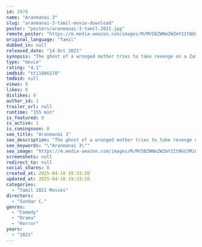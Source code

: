 ```yaml
---
id: 2978
name: "Aranmanai 3"
slug: "aranmanai-3-tamil-movie-download"
poster: "posters/aranmanai-3-tamil-2021.jpg"
remote_poster: "https://m.media-amazon.com/images/M/MV5BZWNmZWZmY2ItNGU3Mi00NjI4LWI1OGEtZDBhMmEwYTg3MTIxXkEyXkFqcGc@._V1_SX300.jpg"
original_language: "Tamil"
dubbed_in: null
released_date: "14 Oct 2021"
synopsis: "The ghost of a wronged mother tries to take revenge on a Zamindar and his daughter, but one man stands in its way!"
type: "movie"
rating: "4.1"
imdbid: "tt11866370"
tmdbid: null
views: 0
likes: 0
dislikes: 0
author_id: 1
trailer_url: null
runtime: "155 min"
is_featured: 0
is_active: 1
is_comingsoon: 0
seo_title: "Aranmanai 3"
seo_description: "The ghost of a wronged mother tries to take revenge on a Zamindar and his daughter, but one man stands in its way!"
seo_keywords: "\"Aranmanai 3\""
seo_image: "https://m.media-amazon.com/images/M/MV5BZWNmZWZmY2ItNGU3Mi00NjI4LWI1OGEtZDBhMmEwYTg3MTIxXkEyXkFqcGc@._V1_SX300.jpg"
screenshots: null
redirect_to: null
social_shares: 0
created_at: 2025-04-10 19:33:20
updated_at: 2025-04-10 19:33:20
categories:
  - "Tamil 2021 Movies"
directors:
  - "Sundar C."
genres:
  - "Comedy"
  - "Drama"
  - "Horror"
years:
  - "2021"
---
```

